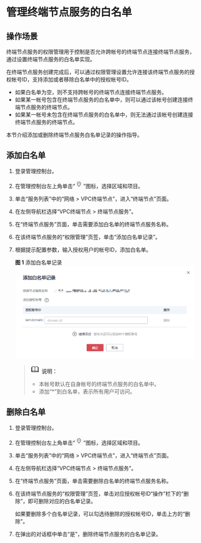 # 管理终端节点服务的白名单<a name="vpcep_03_0105"></a>

## 操作场景<a name="section36431969511"></a>

终端节点服务的权限管理用于控制是否允许跨帐号的终端节点连接终端节点服务，通过设置终端节点服务的白名单实现。

在终端节点服务创建完成后，可以通过权限管理设置允许连接该终端节点服务的授权帐号ID，支持添加或者移除白名单中的授权帐号ID。

-   如果白名单为空，则不支持跨帐号的终端节点连接终端节点服务。
-   如果某一帐号包含在终端节点服务的白名单中，则可以通过该帐号创建连接终端节点服务的终端节点。
-   如果某一帐号未包含在终端节点服务的白名单中，则无法通过该帐号创建连接终端节点服务的终端节点。

本节介绍添加或删除终端节点服务白名单记录的操作指导。

## 添加白名单<a name="section8336156155011"></a>

1.  登录管理控制台。
2.  在管理控制台左上角单击“![](figures/icon-region.png)”图标，选择区域和项目。

1.  单击“服务列表”中的“网络 \> VPC终端节点”，进入“终端节点”页面。

1.  在左侧导航栏选择“VPC终端节点 \> 终端节点服务”。
2.  在“终端节点服务”页面，单击需要添加白名单的终端节点服务名称。
3.  在该终端节点服务的“权限管理”页签，单击“添加白名单记录”。
4.  根据提示配置参数，输入授权用户的帐号ID，添加白名单。

    **图 1**  添加白名单记录<a name="fig1235465015910"></a>  
    ![](figures/添加白名单记录.png "添加白名单记录")

    >![](public_sys-resources/icon-note.gif) **说明：** 
    >-   本帐号默认在自身帐号的终端节点服务的白名单中。
    >-   添加“\*”到白名单，表示所有用户可访问。


## 删除白名单<a name="section1065018297113"></a>

1.  登录管理控制台。
2.  在管理控制台左上角单击“![](figures/icon-region.png)”图标，选择区域和项目。

1.  单击“服务列表”中的“网络 \> VPC终端节点”，进入“终端节点”页面。

1.  在左侧导航栏选择“VPC终端节点 \> 终端节点服务”。
2.  在“终端节点服务”页面，单击需要删除白名单的终端节点服务名称。
3.  在该终端节点服务的“权限管理”页签，单击对应授权帐号ID“操作”栏下的“删除”，即可删除对应的白名单记录。

    如果要删除多个白名单记录，可以勾选待删除的授权帐号ID，单击上方的“删除”。

4.  在弹出的对话框中单击“是”，删除终端节点服务的白名单记录。

